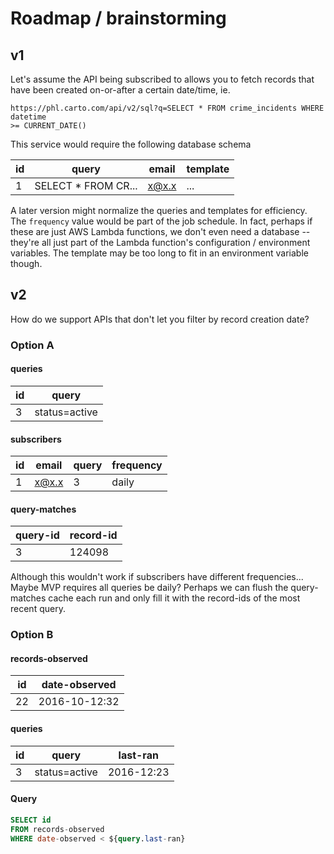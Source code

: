 # Roadmap / brainstorming

## v1
Let's assume the API being subscribed to allows you to fetch records that have
been created on-or-after a certain date/time, ie.

```
https://phl.carto.com/api/v2/sql?q=SELECT * FROM crime_incidents WHERE datetime
>= CURRENT_DATE()
```

This service would require the following database schema

| id | query               | email | template |
|----|---------------------|-------|----------|
| 1  | SELECT * FROM CR... | x@x.x | ...      |

A later version might normalize the queries and templates for efficiency. The
`frequency` value would be part of the job schedule. In fact, perhaps if these
are just AWS Lambda functions, we don't even need a database -- they're all just
part of the Lambda function's configuration / environment variables. The
template may be too long to fit in an environment variable though.

## v2
How do we support APIs that don't let you filter by record creation date?

### Option A

#### queries
| id | query               |
|----|---------------------|
| 3  | status=active       |

#### subscribers
| id | email | query | frequency |
|----|-------|-------|-----------|
| 1  | x@x.x | 3     | daily     |

#### query-matches
| query-id | record-id |
|----------|-----------|
| 3        | 124098    |

Although this wouldn't work if subscribers have different frequencies...
Maybe MVP requires all queries be daily?
Perhaps we can flush the query-matches cache each run and only fill it
with the record-ids of the most recent query.

### Option B

#### records-observed
| id | date-observed |
|----|---------------|
| 22 | 2016-10-12:32 |

#### queries
| id | query         | last-ran   |
|----|---------------|------------|
| 3  | status=active | 2016-12:23 |

#### Query

```sql
SELECT id
FROM records-observed
WHERE date-observed < ${query.last-ran}
```
